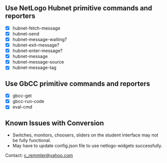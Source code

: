## Use NetLogo Hubnet primitive commands and reporters
- [x] hubnet-fetch-message 
- [x] hubnet-send
- [x] hubnet-message-waiting?
- [x] hubnet-exit-message?
- [x] hubnet-enter-message?
- [x] hubnet-message
- [x] hubnet-message-source
- [x] hubnet-message-tag

## Use GbCC primitive commands and reporters
- [x] gbcc-get
- [x] gbcc-run-code
- [x] eval-cmd

## Known Issues with Conversion
- Switches, monitors, choosers, sliders on the student interface may not be fully functional.
- May have to update config.json file to use netlogo-widgets successfully.

Contact: c_remmler@yahoo.com
